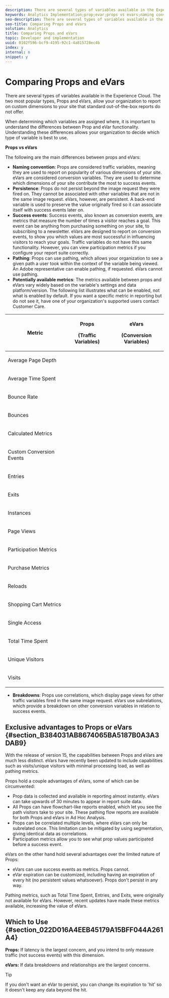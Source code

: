```yaml
---
description: There are several types of variables available in the Experience Cloud. The two most popular types, Props and eVars, allow your organization to report on custom dimensions to your site that standard out-of-the-box reports do not offer.
keywords: Analytics Implementation;prop;evar;props vs evars;naming convention;traffic variables;persistence;success event;pathing
seo-description: There are several types of variables available in the Experience Cloud. The two most popular types, Props and eVars, allow your organization to report on custom dimensions to your site that standard out-of-the-box reports do not offer.
seo-title: Comparing Props and eVars
solution: Analytics
title: Comparing Props and eVars
topic: Developer and implementation
uuid: 0102f596-bcf9-4195-92c1-4a815728ec4b
index: y
internal: n
snippet: y
---
```


# Comparing Props and eVars

There are several types of variables available in the Experience Cloud. The two most popular types, Props and eVars, allow your organization to report on custom dimensions to your site that standard out-of-the-box reports do not offer.

When determining which variables are assigned where, it is important to understand the differences between Prop and eVar functionality. Understanding these differences allows your organization to decide which type of variable is best to use.

**Props vs eVars**

The following are the main differences between props and eVars:

* **Naming convention**: Props are considered traffic variables, meaning they are used to report on popularity of various dimensions of your site. eVars are considered conversion variables. They are used to determine which dimensions of your site contribute the most to success events. 
* **Persistence**: Props do not persist beyond the image request they were fired on. They cannot be associated with other variables that are not in the same image request. eVars, however, are persistent. A back-end variable is used to preserve the value originally fired so it can associate itself with success events later on. 
* **Success events**: Success events, also known as conversion events, are metrics that measure the number of times a visitor reaches a goal. This event can be anything from purchasing something on your site, to subscribing to a newsletter. eVars are designed to report on conversion events, to show you which values are most successful in influencing visitors to reach your goals. Traffic variables do not have this same functionality. However, you can view participation metrics if you configure your report suite correctly. 
* **Pathing**: Props can use pathing, which allows your organization to see a given path a user took within the context of the variable being viewed. An Adobe representative can enable pathing, if requested. eVars cannot use pathing. 
* **Potentially available metrics**: The metrics available between props and eVars vary widely based on the variable's settings and data platform/version. The following list illustrates what can be enabled, not what is enabled by default. If you want a specific metric in reporting but do not see it, have one of your organization's supported users contact Customer Care.  

<table id="table_FB963F60857A4AD79562324FB6F4B6A9"> 
 <thead> 
  <tr> 
   <th colname="col1" class="entry"> <p>Metric </p> </th> 
   <th colname="col2" class="entry"> <p>Props </p> <p>(Traffic Variables) </p> </th> 
   <th colname="col3" class="entry"> <p>eVars </p> <p>(Conversion Variables) </p> </th> 
  </tr>
 </thead>
 <tbody> 
  <tr> 
   <td colname="col1"> <p>Average Page Depth </p> </td> 
   <td colname="col2"> <p style="text-align: center;"><img href="assets/check-mark.png" id="image_165C1BF1574247CEA9190ADCABF79D69" /> </p> </td> 
   <td colname="col3"> </td> 
  </tr> 
  <tr> 
   <td colname="col1"> <p>Average Time Spent </p> </td> 
   <td colname="col2"> <p style="text-align: center;"><img href="assets/check-mark.png" id="image_9F0F396E11B442959EC3E5D4D508496D" /> </p> </td> 
   <td colname="col3"> </td> 
  </tr> 
  <tr> 
   <td colname="col1"> <p>Bounce Rate </p> </td> 
   <td colname="col2"> <p style="text-align: center;"><img href="assets/check-mark.png" id="image_A268EAF747EA45F8A6A93A1B66667A06" /> </p> </td> 
   <td colname="col3"> <p style="text-align: center;"><img href="assets/check-mark.png" id="image_09D486144CEA4293A505DCA3F90B82EC" /> </p> </td> 
  </tr> 
  <tr> 
   <td colname="col1"> <p>Bounces </p> </td> 
   <td colname="col2"> <p style="text-align: center;"><img href="assets/check-mark.png" id="image_471A02B78FD842BB97ED3FF4A5908B03" /> </p> </td> 
   <td colname="col3"> <p style="text-align: center;"><img href="assets/check-mark.png" id="image_D2F11B5687484D9EBF6D1DEB3F303A20" /> </p> </td> 
  </tr> 
  <tr> 
   <td colname="col1"> <p>Calculated Metrics </p> </td> 
   <td colname="col2"> <p style="text-align: center;"><img href="assets/check-mark.png" id="image_7FAB1CF2ACC44D9198C648D3FC9E52D9" /> </p> </td> 
   <td colname="col3"> <p style="text-align: center;"><img href="assets/check-mark.png" id="image_8BCC2EE92CC04778809D1BD48D2623D7" /> </p> </td> 
  </tr> 
  <tr> 
   <td colname="col1"> <p>Custom Conversion Events </p> </td> 
   <td colname="col2"> </td> 
   <td colname="col3"> <p style="text-align: center;"><img href="assets/check-mark.png" id="image_D75C764B83AE4491A7E68C459FED1300" /> </p> </td> 
  </tr> 
  <tr> 
   <td colname="col1"> <p>Entries </p> </td> 
   <td colname="col2"> <p style="text-align: center;"><img href="assets/check-mark.png" id="image_E9A1FCDFCB924D75ABFAEBD5570D4EE0" /> </p> </td> 
   <td colname="col3"> <p style="text-align: center;"><img href="assets/check-mark.png" id="image_F5E57974B5A64F3FA3A145428420EB23" /> </p> </td> 
  </tr> 
  <tr> 
   <td colname="col1"> <p>Exits </p> </td> 
   <td colname="col2"> <p style="text-align: center;"><img href="assets/check-mark.png" id="image_BE343F94EAD74D54B6ABC80E8A76A9BD" /> </p> </td> 
   <td colname="col3"> <p style="text-align: center;"><img href="assets/check-mark.png" id="image_3183B2BB62C24B048EDED3295F2BEC85" /> </p> </td> 
  </tr> 
  <tr> 
   <td colname="col1"> <p>Instances </p> </td> 
   <td colname="col2"> <p style="text-align: center;"><img href="assets/check-mark.png" id="image_8733F5AC189E43DAA8D1847416EA68C8" /> </p> </td> 
   <td colname="col3"> <p style="text-align: center;"><img href="assets/check-mark.png" id="image_B10AB2898F3D4EBA947FADB27B118143" /> </p> </td> 
  </tr> 
  <tr> 
   <td colname="col1"> <p>Page Views </p> </td> 
   <td colname="col2"> <p style="text-align: center;"><img href="assets/check-mark.png" id="image_8BD2B23FBDA64A648BED40A2993F7C1C" /> </p> </td> 
   <td colname="col3"> <p style="text-align: center;"><img href="assets/check-mark.png" id="image_CBDFD74340FA4973847033C1F956F0AC" /> </p> </td> 
  </tr> 
  <tr> 
   <td colname="col1"> <p>Participation Metrics </p> </td> 
   <td colname="col2"> <p style="text-align: center;"><img href="assets/check-mark.png" id="image_E63F978830FB46809E62654F37C4C182" /> </p> </td> 
   <td colname="col3"> <p style="text-align: center;"><img href="assets/check-mark.png" id="image_6AB756A4598F4452887D29AD4971985A" /> </p> </td> 
  </tr> 
  <tr> 
   <td colname="col1"> <p>Purchase Metrics </p> </td> 
   <td colname="col2"> </td> 
   <td colname="col3"> <p style="text-align: center;"><img href="assets/check-mark.png" id="image_8F8AB7CD02764245BA73CA1E6B69BAE1" /> </p> </td> 
  </tr> 
  <tr> 
   <td colname="col1"> <p>Reloads </p> </td> 
   <td colname="col2"> <p style="text-align: center;"><img href="assets/check-mark.png" id="image_FBE0C84E01004937B7B408198A33A9E7" /> </p> </td> 
   <td colname="col3"> </td> 
  </tr> 
  <tr> 
   <td colname="col1"> <p>Shopping Cart Metrics </p> </td> 
   <td colname="col2"> </td> 
   <td colname="col3"> <p style="text-align: center;"><img href="assets/check-mark.png" id="image_123993465D734EABB311730ED03263F6" /> </p> </td> 
  </tr> 
  <tr> 
   <td colname="col1"> <p>Single Access </p> </td> 
   <td colname="col2"> <p style="text-align: center;"><img href="assets/check-mark.png" id="image_038C6991E3F341B18E7A355D17C88895" /> </p> </td> 
   <td colname="col3"> </td> 
  </tr> 
  <tr> 
   <td colname="col1"> <p>Total Time Spent </p> </td> 
   <td colname="col2"> <p style="text-align: center;"><img href="assets/check-mark.png" id="image_090587D29F1649319033D5A15B34B138" /> </p> </td> 
   <td colname="col3"> <p style="text-align: center;"><img href="assets/check-mark.png" id="image_841DF09FD32A44B1B1B876F4E0CE29AC" /> </p> </td> 
  </tr> 
  <tr> 
   <td colname="col1"> <p>Unique Visitors </p> </td> 
   <td colname="col2"> <p style="text-align: center;"><img href="assets/check-mark.png" id="image_38556E6A43B04E2E8A01855452D30A83" /> </p> </td> 
   <td colname="col3"> <p style="text-align: center;"><img href="assets/check-mark.png" id="image_F5D4BDE1AA9C4C58A6402418390EEC52" /> </p> </td> 
  </tr> 
  <tr> 
   <td colname="col1"> <p>Visits </p> </td> 
   <td colname="col2"> <p style="text-align: center;"><img href="assets/check-mark.png" id="image_017BB279C5824028870360A5D4D27556" /> </p> </td> 
   <td colname="col3"> <p style="text-align: center;"><img href="assets/check-mark.png" id="image_2832E346D220429DA643B908EC10260D" /> </p> </td> 
  </tr> 
 </tbody> 
</table>

* **Breakdowns**: Props use correlations, which display page views for other traffic variables fired in the same image request. eVars use subrelations, which provide a breakdown on other conversion variables in relation to success events.

## Exclusive advantages to Props or eVars {#section_B384031AB8674065BA5187B0A3A3DAB9}

With the release of version 15, the capabilities between Props and eVars are much less distinct. eVars have recently been updated to include capabilities such as visits/unique visitors with minimal processing load, as well as pathing metrics.

Props hold a couple advantages of eVars, some of which can be circumvented:

* Prop data is collected and available in reporting almost instantly. eVars can take upwards of 30 minutes to appear in report suite data. 
* All Props can have flowchart-like reports enabled, which let you see the path visitors take to your site. These pathing flow reports are available for both Props and eVars in Ad Hoc Analysis. 
* Props can be correlated multiple levels, where eVars can only be subrelated once. This limitation can be mitigated by using segmentation, giving identical data as correlations. 
* Participation metrics allow you to see what prop values participated before a success event.

eVars on the other hand hold several advantages over the limited nature of Props:

* eVars can use success events as metrics. Props cannot. 
* eVar expiration can be customized, including having an expiration of every hit (no persistent values whatsoever). Props don't persist in any way.

Pathing metrics, such as Total Time Spent, Entries, and Exits, were originally not available for eVars. However, recent updates have made these metrics available, increasing the value of eVars.

## Which to Use {#section_022D016A4EEB45179A15BFF044A261A4}

**Props:** If latency is the largest concern, and you intend to only measure traffic (not success events) with this dimension.

**eVars:** If data breakdowns and relationships are the largest concerns.

>[!TIP]
>
>If you don't want an eVar to persist, you can change its expiration to 'hit' so it doesn't keep any data beyond the hit.

